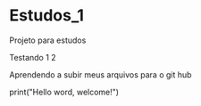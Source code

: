 # Estudos_1
Projeto para estudos 

Testando 
1
2

Aprendendo a subir meus arquivos para o git hub

print("Hello word, welcome!")
